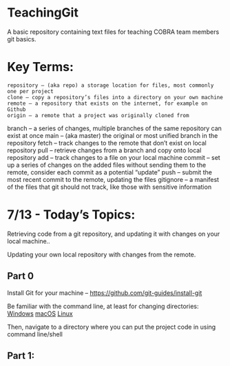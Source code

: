 # TeachingGit
A basic repository containing text files for teaching COBRA team members git basics. 

Key Terms:
==========
	repository – (aka repo) a storage location for files, most commonly one per project
	clone – copy a repository’s files into a directory on your own machine
	remote – a repository that exists on the internet, for example on Github
	origin – a remote that a project was originally cloned from
  branch – a series of changes, multiple branches of the same repository can exist at once
	main – (aka master) the original or most unified branch in the repository
	fetch – track changes to the remote that don’t exist on local repository
	pull – retrieve changes from a branch and copy onto local repository
	add – track changes to a file on your local machine
  commit – set up a series of changes on the added files without sending them to the remote, consider each commit as a potential “update”
	push – submit the most recent commit to the remote, updating the files
  gitignore – a manifest of the files that git should not track, like those with sensitive information

7/13 - Today’s Topics:
======================
Retrieving code from a git repository, and updating it with changes on your local machine..

Updating your own local repository with changes from the remote.



Part 0
---------
Install Git for your machine – https://github.com/git-guides/install-git 

Be familiar with the command line, at least for changing directories:
[Windows](https://www.howtogeek.com/659411/how-to-change-directories-in-command-prompt-on-windows-10/)
[macOS](https://www.macworld.com/article/221277/command-line-navigating-files-folders-mac-terminal.html#:~:text=If%20you%20type%20cd%20..,you%20issued%20the%20cd%20command.) 
[Linux](https://man7.org/linux/man-pages/man1/cd.1p.html)

Then, navigate to a directory where you can put the project code in using command line/shell

Part 1:
---------
